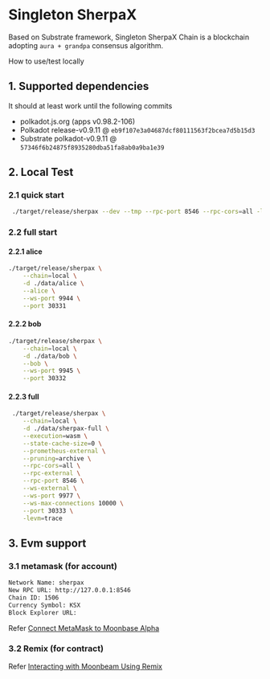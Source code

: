# Singleton SherpaX 
Based on Substrate framework, 
Singleton SherpaX Chain is a blockchain adopting `aura + grandpa` consensus algorithm.


How to use/test locally

## 1. Supported dependencies

It should at least work until the following commits

-   polkadot.js.org (apps v0.98.2-106)
-   Polkadot release-v0.9.11 @ `eb9f107e3a04687dcf80111563f2bcea7d5b15d3`
-   Substrate polkadot-v0.9.11  @ `57346f6b24875f8935280dba51fa8ab0a9ba1e39`

## 2. Local Test

### 2.1 quick start
```bash
 ./target/release/sherpax --dev --tmp --rpc-port 8546 --rpc-cors=all -levm=trace
```

### 2.2 full start

#### 2.2.1 alice

```bash
./target/release/sherpax \
    --chain=local \
    -d ./data/alice \
    --alice \
    --ws-port 9944 \
    --port 30331
```

#### 2.2.2 bob

```bash
./target/release/sherpax \
    --chain=local \
    -d ./data/bob \
    --bob \
    --ws-port 9945 \
    --port 30332
```

#### 2.2.3 full

```bash
 ./target/release/sherpax \
    --chain=local \
    -d ./data/sherpax-full \
    --execution=wasm \
    --state-cache-size=0 \
    --prometheus-external \
    --pruning=archive \
    --rpc-cors=all \
    --rpc-external \
    --rpc-port 8546 \
    --ws-external \
    --ws-port 9977 \
    --ws-max-connections 10000 \
    --port 30333 \
    -levm=trace
```

## 3. Evm support

### 3.1 metamask (for account)

```txt
Network Name: sherpax
New RPC URL: http://127.0.0.1:8546
Chain ID: 1506
Currency Symbol: KSX
Block Explorer URL:
```

Refer [Connect MetaMask to Moonbase Alpha](https://docs.moonbeam.network/getting-started/moonbase/metamask/)

### 3.2 Remix (for contract)

Refer [Interacting with Moonbeam Using Remix](https://docs.moonbeam.network/getting-started/local-node/using-remix/)
